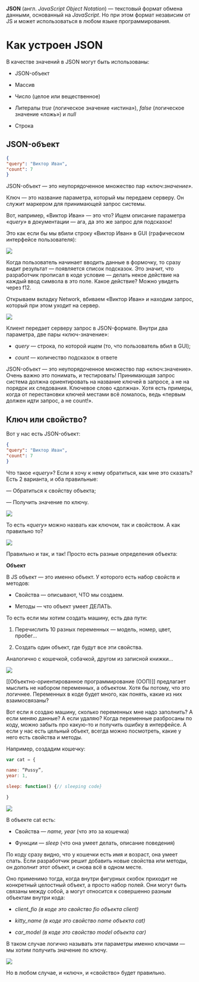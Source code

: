**JSON** (англ. _JavaScript Object Notation_) — текстовый формат обмена данными, основанный на _JavaScript_. Но при этом формат независим от JS и может использоваться в любом языке программирования.
# Как устроен JSON

В качестве значений в JSON могут быть использованы:

- JSON-объект
    
- Массив
    
- Число (целое или вещественное)
    
- Литералы *true* (логическое значение «истина»), *false* (логическое значение «ложь») и *null*
    
- Строка

## JSON-объект

````JSON
{  
"query": "Виктор Иван",  
"count": 7
}
````

JSON-объект — это неупорядоченное множество пар _«ключ:значение»_.

Ключ — это название параметра, который мы передаем серверу. Он служит маркером для принимающей запрос системы. 

Вот, например, «Виктор Иван» — это что? Ищем описание параметра «_query»_ в документации — ага, да это же запрос для подсказок!

Это как если бы мы вбили строку «Виктор Иван» в GUI (графическом интерфейсе пользователя):

![](https://habrastorage.org/r/w1560/getpro/habr/upload_files/bfe/c50/765/bfec507654e0e328a5260abae1a63928.png)

Когда пользователь начинает вводить данные в формочку, то сразу видит результат — появляется список подсказок. Это значит, что разработчик прописал в коде условие — делать некое действие на каждый ввод символа в это поле. Какое действие? Можно увидеть через f12.

Открываем вкладку Network, вбиваем «Виктор Иван» и находим запрос, который при этом уходит на сервер. 

![](https://habrastorage.org/r/w1560/getpro/habr/upload_files/2db/ef1/434/2dbef14341056172d3815e69b7f0772b.png)

Клиент передает серверу запрос в JSON-формате. Внутри два параметра, две пары «ключ-значение»:

- _query_ — строка, по которой ищем (то, что пользователь вбил в GUI);
    
- _count_ — количество подсказок в ответе 

JSON-объект — это неупорядоченное множество пар «ключ:значение». Очень важно это понимать, и тестировать! Принимающая запрос система должна ориентировать на название ключей в запросе, а не на порядок их следования. Ключевое слово «должна». Хотя есть примеры, когда от перестановки ключей местами всё ломалось, ведь «первым должен идти запрос, а не count!».

## **Ключ или свойство?**

Вот у нас есть JSON-объект:
```JSON
{  
"query": "Виктор Иван", 
"count": 7
}
```

Что такое _«query»_? Если я хочу к нему обратиться, как мне это сказать? Есть 2 варианта, и оба правильные:

— Обратиться к свойству объекта;

— Получить значение по ключу.

![](https://habrastorage.org/r/w1560/getpro/habr/upload_files/571/394/c65/571394c65e5f9992310a329cad1df6c3.png)

То есть «_query»_ можно назвать как ключом, так и свойством. А как правильно то?

![](https://habrastorage.org/r/w1560/getpro/habr/upload_files/a17/d1f/8d3/a17d1f8d358046158dc484d8490eb993.png)

Правильно и так, и так! Просто есть разные определения объекта:

**Объект**

В JS объект — это именно объект. У которого есть набор свойств и методов:

- Свойства — описывают, ЧТО мы создаем.
    
- Методы — что объект умеет ДЕЛАТЬ.

То есть если мы хотим создать машину, есть два пути:

1. Перечислить 10 разных переменных — модель, номер, цвет, пробег...
    
2. Создать один объект, где будут все эти свойства.

Аналогично с кошечкой, собачкой, другом из записной книжки...

![](https://habrastorage.org/r/w1560/getpro/habr/upload_files/74e/19e/aea/74e19eaea84e2ed0ca70a8dccd97c42b.png)

[[Объектно-ориентированное программирование (ООП)]] предлагает мыслить не набором переменных, а объектом. Хотя бы потому, что это логичнее. Переменных в коде будет много, как понять, какие из них взаимосвязаны?

Вот если я создаю машину, сколько переменных мне надо заполнить? А если меняю данные? А если удаляю? Когда переменные разбросаны по коду, можно забыть про какую-то и получить ошибку в интерфейсе. А если у нас есть цельный объект, всегда можно посмотреть, какие у него есть свойства и методы.

Например, создадим кошечку:
```JavaScript
var cat = {

name: “Pussy”,
year: 1, 

sleep: function() {// sleeping code}

}
```

![](https://habrastorage.org/r/w1560/getpro/habr/upload_files/e54/411/117/e54411117536be81e8adbdc73a022897.png)

В объекте cat есть:

- Свойства — _name, year_ (что это за кошечка)
    
- Функции — _sleep_ (что она умеет делать, описание поведения)

По коду сразу видно, что у кошечки есть имя и возраст, она умеет спать. Если разработчик решит добавить новые свойства или методы, он дополнит этот объект, и снова всё в одном месте.

Оно применимо тогда, когда внутри фигурных скобок приходит не конкретный целостный объект, а просто набор полей. Они могут быть связаны между собой, а могут относится к совершенно разным объектам внутри кода:

- _client_fio (в коде это свойство fio объекта client)_
    
- _kitty_name (в коде это свойство name объекта cat)_
    
- _car_model (в коде это свойство model объекта car)_

В таком случае логично называть эти параметры именно ключами — мы хотим получить значение по ключу.

![](https://habrastorage.org/r/w1560/getpro/habr/upload_files/a27/55f/745/a2755f74538cb927c9117a876c44232d.png)

Но в любом случае, и «ключ», и «свойство» будет правильно.

